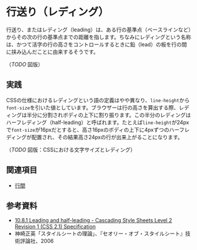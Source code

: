 # 行送り（レディング）

行送り、またはレディング（leading）は、ある行の基準点（ベースラインなど）からその次の行の基準点までの距離を指します。ちなみにレディングという名称は、かつて活字の行の高さをコントロールするときに鉛（lead）の板を行の間に挟み込んだことに由来するそうです。

（*TODO* 図版）

## 実践

CSSの仕様におけるレディングという語の定義はやや異なり、`line-height`から`font-size`を引いた値としています。ブラウザーは行の高さを算出する際、レディングは半分に分割されボディの上下に割り振ります。この半分のレディングはハーフレディング（half-leading）と呼ばれます。たとえば`line-height`が24pxで`font-size`が16pxだとすると、高さ16pxのボディの上下に4pxずつのハーフレディングが配置され、その結果高さ24pxの行が出来上がることになります。

（*TODO* 図版：CSSにおける文字サイズとレディング）

## 関連項目

- [行間](./line-spacing.md)

## 参考資料

- [10.8.1 Leading and half-leading - Cascading Style Sheets Level 2 Revision 1 (CSS 2.1) Specification](https://www.w3.org/TR/CSS2/visudet.html#leading)
- 神崎正英「スタイルシートの理論」、『セオリー・オブ・スタイルシート』技術評論社、2006
